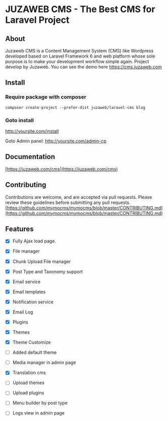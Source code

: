 JUZAWEB CMS - The Best CMS for Laravel Project
==============================================

## About
Juzaweb CMS is a Content Management System (CMS) like Wordpress developed based on Laravel Framework 6 and web platform whose sole purpose is to make your development workflow simple again. Project develop by Juzaweb.
You can see the demo here https://cms.juzaweb.com

## Install
### Require package with composer
```
composer create-project --prefer-dist juzaweb/laravel-cms blog
```
### Goto install
http://yoursite.com/install

Goto Admin panel: http://yoursite.com/admin-cp

## Documentation
[https://juzaweb.com/cms](https://juzaweb.com/cms)

## Contributing
Contributions are welcome, and are accepted via pull requests. Please review these guidelines before submitting any pull requests.
[https://github.com/mymocms/mymocms/blob/master/CONTRIBUTING.md](https://github.com/mymocms/mymocms/blob/master/CONTRIBUTING.md)

## Features
- [x] Fully Ajax load page.
- [x] File manager
- [x] Chunk Upload File manager
- [x] Post Type and Taxonomy support
- [x] Email service
- [x] Email templates
- [x] Notification service
- [x] Email Log
- [x] Plugins
- [x] Themes
- [x] Theme Customize
- [ ] Added default theme
- [ ] Media manager in admin page
- [x] Translation cms
- [ ] Upload themes
- [ ] Upload plugins
- [ ] Menu builder by post type
- [ ] Logs view in admin page

